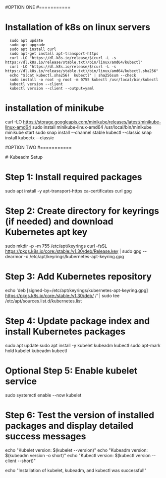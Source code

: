 #OPTION ONE
#===========

# Installation of k8s on linux servers
```
  sudo apt update
  sudo apt upgrade
  sudo apt install curl
  sudo apt-get install apt-transport-https
  curl -LO "https://dl.k8s.io/release/$(curl -L -s https://dl.k8s.io/release/stable.txt)/bin/linux/amd64/kubectl"
  curl -LO "https://dl.k8s.io/release/$(curl -L -s https://dl.k8s.io/release/stable.txt)/bin/linux/amd64/kubectl.sha256"
  echo "$(cat kubectl.sha256)  kubectl" | sha256sum --check
  sudo install -o root -g root -m 0755 kubectl /usr/local/bin/kubectl
  kubectl version --client
  kubectl version --client --output=yaml
```


# installation of minikube
  curl -LO https://storage.googleapis.com/minikube/releases/latest/minikube-linux-amd64
  sudo install minikube-linux-amd64 /usr/local/bin/minikube
  minikube start
  sudo snap install --channel stable kubectl --classic
  snap install kubectx --classic

#OPTION TWO
#===========

#-Kubeadm Setup  

# Step 1: Install required packages
sudo apt install -y apt-transport-https ca-certificates curl gpg

# Step 2: Create directory for keyrings (if needed) and download Kubernetes apt key
sudo mkdir -p -m 755 /etc/apt/keyrings
curl -fsSL https://pkgs.k8s.io/core:/stable:/v1.30/deb/Release.key | sudo gpg --dearmor -o /etc/apt/keyrings/kubernetes-apt-keyring.gpg

# Step 3: Add Kubernetes repository
echo 'deb [signed-by=/etc/apt/keyrings/kubernetes-apt-keyring.gpg] https://pkgs.k8s.io/core:/stable:/v1.30/deb/ /' | sudo tee /etc/apt/sources.list.d/kubernetes.list

# Step 4: Update package index and install Kubernetes packages
sudo apt update
sudo apt install -y kubelet kubeadm kubectl
sudo apt-mark hold kubelet kubeadm kubectl

# Optional Step 5: Enable kubelet service
sudo systemctl enable --now kubelet

# Step 6: Test the version of installed packages and display detailed success messages
echo "Kubelet version: $(kubelet --version)"
echo "Kubeadm version: $(kubeadm version -o short)"
echo "Kubectl version: $(kubectl version --client --short)"

echo "Installation of kubelet, kubeadm, and kubectl was successful!"


